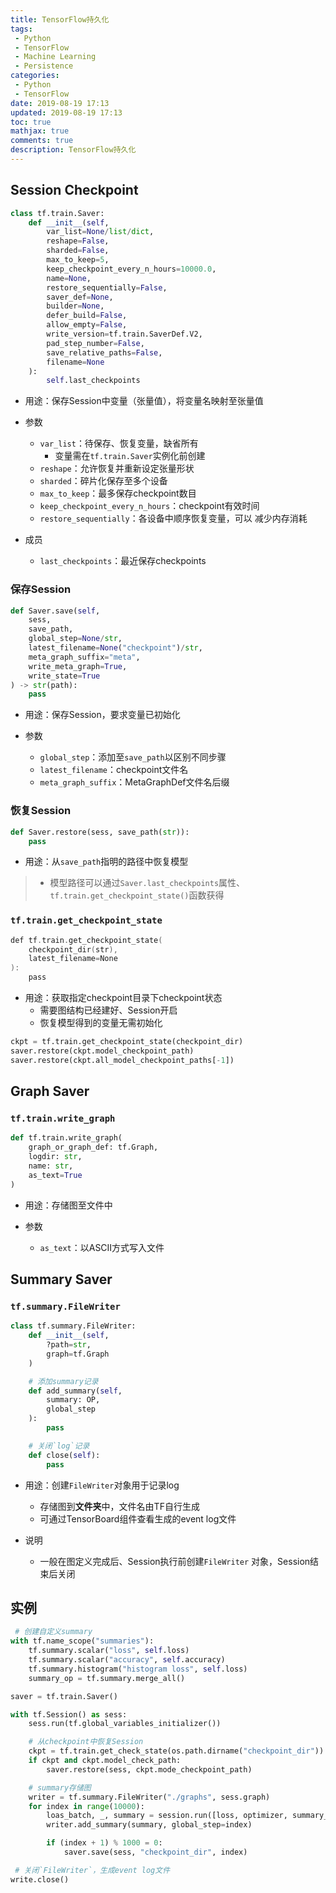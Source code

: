 ```yaml
---
title: TensorFlow持久化
tags:
 - Python
 - TensorFlow
 - Machine Learning
 - Persistence
categories:
 - Python
 - TensorFlow
date: 2019-08-19 17:13
updated: 2019-08-19 17:13
toc: true
mathjax: true
comments: true
description: TensorFlow持久化
---
```


##	Session Checkpoint

```python
class tf.train.Saver:
	def __init__(self,
		var_list=None/list/dict,
		reshape=False,
		sharded=False,
		max_to_keep=5,
		keep_checkpoint_every_n_hours=10000.0,
		name=None,
		restore_sequentially=False,
		saver_def=None,
		builder=None,
		defer_build=False,
		allow_empty=False,
		write_version=tf.train.SaverDef.V2,
		pad_step_number=False,
		save_relative_paths=False,
		filename=None
	):
		self.last_checkpoints
```

-	用途：保存Session中变量（张量值），将变量名映射至张量值

-	参数
	-	`var_list`：待保存、恢复变量，缺省所有
		-	变量需在`tf.train.Saver`实例化前创建
	-	`reshape`：允许恢复并重新设定张量形状
	-	`sharded`：碎片化保存至多个设备
	-	`max_to_keep`：最多保存checkpoint数目
	-	`keep_checkpoint_every_n_hours`：checkpoint有效时间
	-	`restore_sequentially`：各设备中顺序恢复变量，可以
		减少内存消耗

-	成员
	-	`last_checkpoints`：最近保存checkpoints

###	保存Session

```python
def Saver.save(self,
	sess,
	save_path,
	global_step=None/str,
	latest_filename=None("checkpoint")/str,
	meta_graph_suffix="meta",
	write_meta_graph=True,
	write_state=True
) -> str(path):
	pass
```

-	用途：保存Session，要求变量已初始化

-	参数
	-	`global_step`：添加至`save_path`以区别不同步骤
	-	`latest_filename`：checkpoint文件名
	-	`meta_graph_suffix`：MetaGraphDef文件名后缀

###	恢复Session

```python
def Saver.restore(sess, save_path(str)):
	pass
```

-	用途：从`save_path`指明的路径中恢复模型

> - 模型路径可以通过`Saver.last_checkpoints`属性、
	`tf.train.get_checkpoint_state()`函数获得

###	`tf.train.get_checkpoint_state`

```c
def tf.train.get_checkpoint_state(
	checkpoint_dir(str),
	latest_filename=None
):
	pass
```

-	用途：获取指定checkpoint目录下checkpoint状态
	-	需要图结构已经建好、Session开启
	-	恢复模型得到的变量无需初始化

```python
ckpt = tf.train.get_checkpoint_state(checkpoint_dir)
saver.restore(ckpt.model_checkpoint_path)
saver.restore(ckpt.all_model_checkpoint_paths[-1])
```

##	Graph Saver

###	`tf.train.write_graph`

```python
def tf.train.write_graph(
	graph_or_graph_def: tf.Graph,
	logdir: str,
	name: str,
	as_text=True
)
```

-	用途：存储图至文件中

-	参数
	-	`as_text`：以ASCII方式写入文件

##	Summary Saver

###	`tf.summary.FileWriter`

```python
class tf.summary.FileWriter:
	def __init__(self,
		?path=str,
		graph=tf.Graph
	)

	# 添加summary记录
	def add_summary(self,
		summary: OP,
		global_step
	):
		pass

	# 关闭`log`记录
	def close(self):
		pass
```

-	用途：创建`FileWriter`对象用于记录log
	-	存储图到**文件夹**中，文件名由TF自行生成
	-	可通过TensorBoard组件查看生成的event log文件

-	说明
	-	一般在图定义完成后、Session执行前创建`FileWriter`
		对象，Session结束后关闭

##	实例

```python
 # 创建自定义summary
with tf.name_scope("summaries"):
	tf.summary.scalar("loss", self.loss)
	tf.summary.scalar("accuracy", self.accuracy)
	tf.summary.histogram("histogram loss", self.loss)
	summary_op = tf.summary.merge_all()

saver = tf.train.Saver()

with tf.Session() as sess:
	sess.run(tf.global_variables_initializer())

	# 从checkpoint中恢复Session
	ckpt = tf.train.get_check_state(os.path.dirname("checkpoint_dir"))
	if ckpt and ckpt.model_check_path:
		saver.restore(sess, ckpt.mode_checkpoint_path)

	# summary存储图
	writer = tf.summary.FileWriter("./graphs", sess.graph)
	for index in range(10000):
		loas_batch, _, summary = session.run([loss, optimizer, summary_op])
		writer.add_summary(summary, global_step=index)

		if (index + 1) % 1000 = 0:
			saver.save(sess, "checkpoint_dir", index)

 # 关闭`FileWriter`，生成event log文件
write.close()
```




